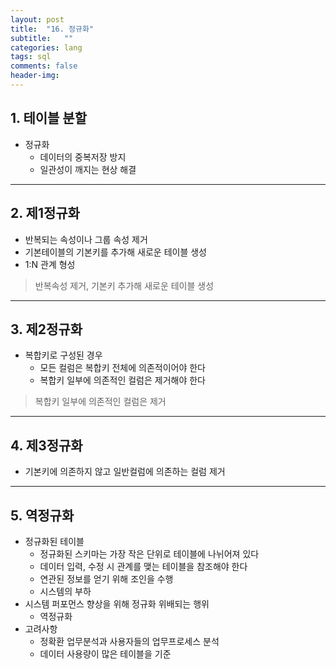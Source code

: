 ```yaml
---
layout: post
title:  "16. 정규화"
subtitle:   ""
categories: lang
tags: sql
comments: false
header-img: 
---
```


## 1. 테이블 분할
- 정규화
  - 데이터의 중복저장 방지
  - 일관성이 깨지는 현상 해결

***

## 2. 제1정규화
- 반복되는 속성이나 그룹 속성 제거
- 기본테이블의 기본키를 추가해 새로운 테이블 생성
- 1:N 관계 형성   

> 반복속성 제거, 기본키 추가해 새로운 테이블 생성


***

## 3. 제2정규화
- 복합키로 구성된 경우
  - 모든 컬럼은 복합키 전체에 의존적이어야 한다
  - 복합키 일부에 의존적인 컬럼은 제거해야 한다   

> 복합키 일부에 의존적인 컬럼은 제거

***

## 4. 제3정규화
- 기본키에 의존하지 않고 일반컬럼에 의존하는 컬럼 제거

***

## 5. 역정규화
- 정규화된 테이블
  - 정규화된 스키마는 가장 작은 단위로 테이블에 나뉘어져 있다
  - 데이터 입력, 수정 시 관계를 맺는 테이블을 참조해야 한다
  - 연관된 정보를 얻기 위해 조인을 수행
  - 시스템의 부하
- 시스템 퍼포먼스 향상을 위해 정규화 위배되는 행위
  - 역정규화
- 고려사항
  - 정확환 업무분석과 사용자들의 업무프로세스 분석
  - 데이터 사용량이 많은 테이블을 기준 
